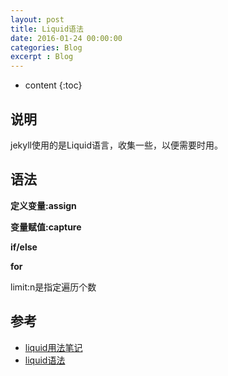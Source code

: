 ```yaml
---
layout: post
title: Liquid语法
date: 2016-01-24 00:00:00
categories: Blog
excerpt : Blog
---
```


* content
{:toc}

## 说明

jekyll使用的是Liquid语言，收集一些，以便需要时用。

## 语法

**定义变量:assign**

**变量赋值:capture**

**if/else**

**for**

limit:n是指定遍历个数

## 参考

- [liquid用法笔记](http://blog.csdn.net/dont27/article/details/38097581)
- [liquid语法](http://pexcn.me/blog/2014/09/29/liquid-syntax.html)